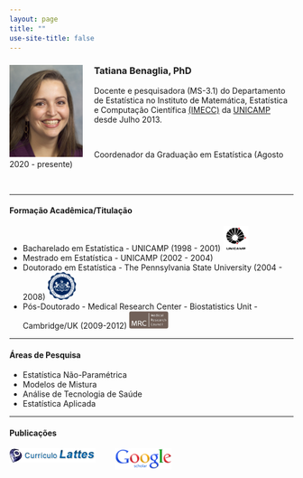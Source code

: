 ```yaml
---
layout: page
title: ""
use-site-title: false
---
```


<div class="columns-2">
<img src="/img/ProfileTatiana.jpg" style="float: left; margin-right: 20px;" width="130">

<h3>Tatiana Benaglia, PhD </h3>

Docente e pesquisadora (MS-3.1) do Departamento de Estatística no Instituto de Matemática, Estatística e Computação Científica
<a href="http://www.ime.unicamp.br">(IMECC)</a>
da <a href="http://www.unicamp.br">UNICAMP</a> desde Julho 2013.

<br />

Coordenador da Graduação em Estatística (Agosto 2020 - presente)

</div>

<br />

----

#### <i class="fa fa-graduation-cap"></i> Formação Acadêmica/Titulação
- Bacharelado em Estatística - UNICAMP (1998 - 2001) <img src="/img/unicamp.png" width="45">
- Mestrado em Estatística - UNICAMP (2002 - 2004)
- Doutorado em Estatística - The Pennsylvania State University (2004 - 2008) <img src="/img/psu-logo.png" width="50">
- Pós-Doutorado - Medical Research Center - Biostatistics Unit - Cambridge/UK (2009-2012) <img src="/img/MRC-logo.jpg" width="70">

----

#### <i class="fa fa-bar-chart"></i> Áreas de Pesquisa
- Estatística Não-Paramétrica
- Modelos de Mistura
- Análise de Tecnologia de Saúde
- Estatística Aplicada

----

#### <i class="fa fa-book"></i> Publicações

<a href="http://lattes.cnpq.br/1292097563479677"><img src="/img/lattes-logo.png" title="Abrir CV Lattes" style="float: left; margin-right: 35px;"></a>
<a href="https://scholar.google.com.br/citations?user=LYV5EJgAAAAJ&hl=en"><img src="/img/Google_Scholar_logo.png" title="Abrir Google Scholar" width="100" style="float: left; margin-right: 20px;"></a>
